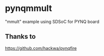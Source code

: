 # pynqmmult
"mmult" example using SDSoC for PYNQ board

## Thanks to

https://github.com/hackwa/pynqfire

